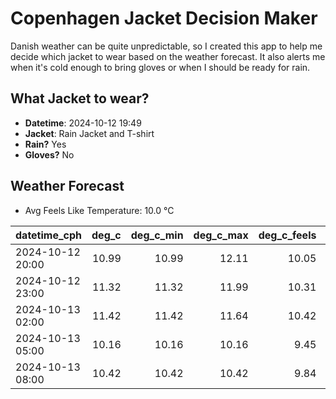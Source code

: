 
# Copenhagen Jacket Decision Maker

Danish weather can be quite unpredictable, so I created this app to help me decide which jacket to wear based on the weather forecast. 
It also alerts me when it's cold enough to bring gloves or when I should be ready for rain.

## What Jacket to wear?

- **Datetime**: 2024-10-12 19:49
- **Jacket**: Rain Jacket and T-shirt
- **Rain?** Yes
- **Gloves?** No

## Weather Forecast
- Avg Feels Like Temperature: 10.0 °C

| datetime_cph     |   deg_c |   deg_c_min |   deg_c_max |   deg_c_feels | weather   | wind   | rain   |
|:-----------------|--------:|------------:|------------:|--------------:|:----------|:-------|:-------|
| 2024-10-12 20:00 |   10.99 |       10.99 |       12.11 |         10.05 | Clouds    | High   | None   |
| 2024-10-12 23:00 |   11.32 |       11.32 |       11.99 |         10.31 | Clouds    | High   | None   |
| 2024-10-13 02:00 |   11.42 |       11.42 |       11.64 |         10.42 | Clouds    | High   | None   |
| 2024-10-13 05:00 |   10.16 |       10.16 |       10.16 |          9.45 | Rain      | Medium | Low    |
| 2024-10-13 08:00 |   10.42 |       10.42 |       10.42 |          9.84 | Rain      | Medium | Medium |
        